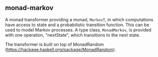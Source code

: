 ## monad-markov

A monad transformer providing a monad, `MarkovT`, in which computations have
access to state and a probabilistic transition function.
This can be used to model Markov processes.
A type class, `MonadMarkov`, is provided with one operation, "nextState", 
which transitions to the next state.

The transformer is built on top of MonadRandom
(<https://hackage.haskell.org/package/MonadRandom>).

